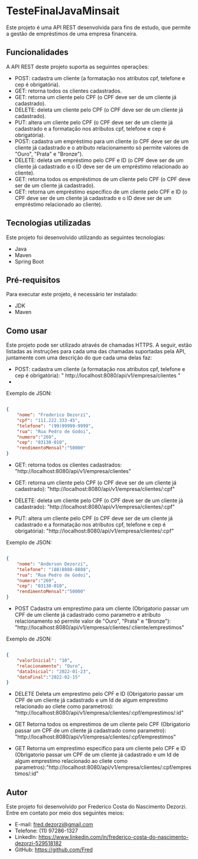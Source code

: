 # TesteFinalJavaMinsait
Este projeto é uma API REST desenvolvida para fins de estudo, que permite a gestão de empréstimos de uma empresa financeira.

## Funcionalidades
A API REST deste projeto suporta as seguintes operações:

- POST: cadastra um cliente (a formatação nos atributos cpf, telefone e cep é obrigatória).
- GET: retorna todos os clientes cadastrados.
- GET: retorna um cliente pelo CPF (o CPF deve ser de um cliente já cadastrado).
- DELETE: deleta um cliente pelo CPF (o CPF deve ser de um cliente já cadastrado).
- PUT: altera um cliente pelo CPF (o CPF deve ser de um cliente já cadastrado e a formatação nos atributos cpf, telefone e cep é obrigatória).
- POST: cadastra um empréstimo para um cliente (o CPF deve ser de um cliente já cadastrado e o atributo relacionamento só permite valores de "Ouro", "Prata" e "Bronze").
- DELETE: deleta um empréstimo pelo CPF e ID (o CPF deve ser de um cliente já cadastrado e o ID deve ser de um empréstimo relacionado ao cliente).
- GET: retorna todos os empréstimos de um cliente pelo CPF (o CPF deve ser de um cliente já cadastrado).
- GET: retorna um empréstimo específico de um cliente pelo CPF e ID (o CPF deve ser de um cliente já cadastrado e o ID deve ser de um empréstimo relacionado ao cliente).

## Tecnologias utilizadas
Este projeto foi desenvolvido utilizando as seguintes tecnologias:

- Java
- Maven
- Spring Boot

## Pré-requisitos
Para executar este projeto, é necessário ter instalado:

- JDK
- Maven

## Como usar
Este projeto pode ser utilizado através de chamadas HTTPS. A seguir, estão listadas as instruções para cada uma das chamadas suportadas pela API, juntamente com uma descrição do que cada uma delas faz:

- POST: cadastra um cliente (a formatação nos atributos cpf, telefone e cep é obrigatória): " http://localhost:8080/api/v1/empresa/clientes "
- 
Exemplo de JSON:
```json  

{
	"nome": "Frederico Dezorzi",
	"cpf": "111.222.333-45",
	"telefone": "(99)99999-9999",
	"rua": "Rua Pedro de Godoi",
	"numero":"269",
	"cep": "03138-010",
	"rendimentoMensal":"50000"
}

```
- GET: retorna todos os clientes cadastrados: "http://localhost:8080/api/v1/empresa/clientes"

- GET: retorna um cliente pelo CPF (o CPF deve ser de um cliente já cadastrado): "http://localhost:8080/api/v1/empresa/clientes/:cpf"

- DELETE: deleta um cliente pelo CPF (o CPF deve ser de um cliente já cadastrado): "http://localhost:8080/api/v1/empresa/clientes/:cpf"

- PUT: altera um cliente pelo CPF (o CPF deve ser de um cliente já cadastrado e a formatação nos atributos cpf, telefone e cep é obrigatória): "http://localhost:8080/api/v1/empresa/clientes/:cpf"

Exemplo de JSON:
```json  

{
	"nome": "Anderson Dezorzi",
	"telefone": "(88)8888-8888",
	"rua": "Rua Pedro de Godoi",
	"numero":"269",
	"cep": "03138-010",
	"rendimentoMensal":"50000"
}

```
- POST Cadastra um emprestimo para um cliente (Obrigatorio passar um CPF de um cliente já cadastrado como parametro e atributo relacionamento só permite valor de "Ouro", "Prata" e "Bronze"): "http://localhost:8080/api/v1/empresa/clientes/:cliente/emprestimos"

Exemplo de JSON:
```json  

{
	"valorInicial": "10",
	"relacionamento": "Ouro",
	"dataInicial": "2022-01-23",
	"dataFinal":"2022-02-15"
}

```
- DELETE Deleta um emprestimo pelo CPF e ID (Obrigatorio passar um CPF de um cliente já cadastrado e um Id de algum emprestimo relacionado ao cliete como parametros): "http://localhost:8080/api/v1/empresa/clientes/:cpf/emprestimos/:id"

- GET Retorna todos os emprestimos de um cliente pelo CPF (Obrigatorio passar um CPF de um cliente já cadastrado como parametro): "http://localhost:8080/api/v1/empresa/clientes/:cpf/emprestimos"
	
- GET Retorna um emprestimo especifico para um cliente pelo CPF e ID (Obrigatorio passar um CPF de um cliente já cadastrado e um Id de algum emprestimo relacionado ao cliete como parametros):"http://localhost:8080/api/v1/empresa/clientes/:cpf/emprestimos/:id"

## Autor
Este projeto foi desenvolvido por Frederico Costa do Nascimento Dezorzi. Entre em contato por meio dos seguintes meios:

- E-mail: fred.dezorzi@gmail.com
- Telefone: (11) 97286-1327
- LinkedIn: https://www.linkedin.com/in/frederico-costa-do-nascimento-dezorzi-529518182
- GitHub: https://github.com/Fred






